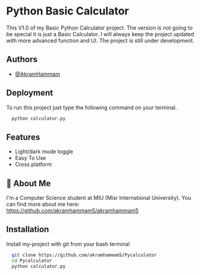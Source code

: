
# Python Basic Calculator

This V1.0 of my Basic Python Calculator project. The version is not going to be special it is just a Basic Calculator.
I will always keep the project updated with more advanced function and UI. The project is still under development.


## Authors

- [@AkramHammam](https://www.github.com/akramhammam5)




## Deployment

To run this project just type the following command on your terminal.

```bash
  python calculator.py
```


## Features

- Light/dark mode toggle
- Easy To Use
- Cross platform


## 🚀 About Me
I'm a Computer Science student at MIU (Misr International University). You can find more about me here: 
https://github.com/akramhammam5/akramhammam5





## Installation

Install my-project with git from your bash terminal

```bash
  git clone https://github.com/akramhammam5/Pycalculator
  cd Pycalculator
  python calculator.py
```
    
